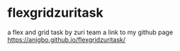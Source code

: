 # flexgridzuritask
a flex and grid task by zuri team
a link to my github page https://anigbo.github.io/flexgridzuritask/
